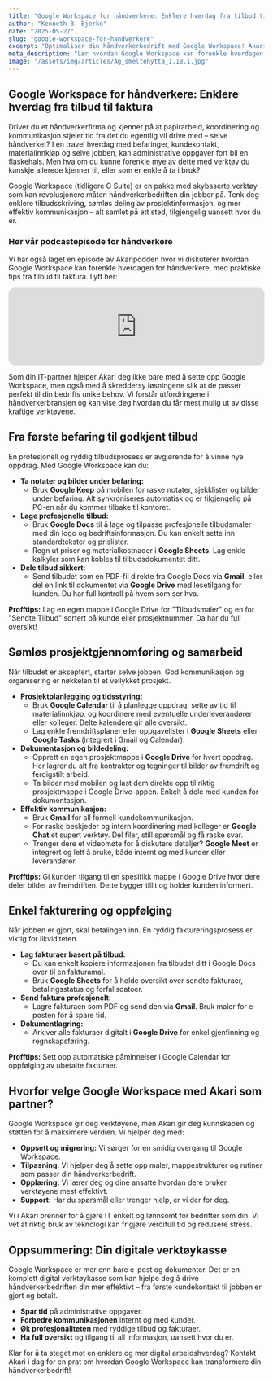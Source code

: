 ```yaml
---
title: "Google Workspace for håndverkere: Enklere hverdag fra tilbud til faktura"
author: "Kenneth B. Bjerke"
date: "2025-05-27"
slug: "google-workspace-for-handverkere"
excerpt: "Optimaliser din håndverkerbedrift med Google Workspace! Akari viser deg hvordan du kan effektivisere alt fra tilbudsskriving og prosjektstyring til fakturering. Få konkrete tips for en enklere og mer produktiv arbeidshverdag."
meta_description: "Lær hvordan Google Workspace kan forenkle hverdagen for håndverkere. Tips for tilbud, prosjekt, faktura & samarbeid. Akari er din Google Workspace-partner i Norge."
image: "/assets/img/articles/Ag_smeltehytta_1.18.1.jpg"
---
```


## Google Workspace for håndverkere: Enklere hverdag fra tilbud til faktura

Driver du et håndverkerfirma og kjenner på at papirarbeid, koordinering og kommunikasjon stjeler tid fra det du egentlig vil drive med – selve håndverket? I en travel hverdag med befaringer, kundekontakt, materialinnkjøp og selve jobben, kan administrative oppgaver fort bli en flaskehals. Men hva om du kunne forenkle mye av dette med verktøy du kanskje allerede kjenner til, eller som er enkle å ta i bruk?

Google Workspace (tidligere G Suite) er en pakke med skybaserte verktøy som kan revolusjonere måten håndverkerbedriften din jobber på. Tenk deg enklere tilbudsskriving, sømløs deling av prosjektinformasjon, og mer effektiv kommunikasjon – alt samlet på ett sted, tilgjengelig uansett hvor du er.

### Hør vår podcastepisode for håndverkere

Vi har også laget en episode av Akaripodden hvor vi diskuterer hvordan Google Workspace kan forenkle hverdagen for håndverkere, med praktiske tips fra tilbud til faktura. Lytt her:

<div class="spotify-embed-container">
    <iframe style="border-radius:12px" src="https://open.spotify.com/embed/episode/2TkbXrOibaL9aR6Y2FiIxp?utm_source=generator" width="100%" height="152" frameBorder="0" allowfullscreen="" allow="autoplay; clipboard-write; encrypted-media; fullscreen; picture-in-picture" loading="lazy"></iframe>
</div>

Som din IT-partner hjelper Akari deg ikke bare med å sette opp Google Workspace, men også med å skreddersy løsningene slik at de passer perfekt til din bedrifts unike behov. Vi forstår utfordringene i håndverkerbransjen og kan vise deg hvordan du får mest mulig ut av disse kraftige verktøyene.

## Fra første befaring til godkjent tilbud

En profesjonell og ryddig tilbudsprosess er avgjørende for å vinne nye oppdrag. Med Google Workspace kan du:

* **Ta notater og bilder under befaring:**
    * Bruk **Google Keep** på mobilen for raske notater, sjekklister og bilder under befaring. Alt synkroniseres automatisk og er tilgjengelig på PC-en når du kommer tilbake til kontoret.
* **Lage profesjonelle tilbud:**
    * Bruk **Google Docs** til å lage og tilpasse profesjonelle tilbudsmaler med din logo og bedriftsinformasjon. Du kan enkelt sette inn standardtekster og prislister.
    * Regn ut priser og materialkostnader i **Google Sheets**. Lag enkle kalkyler som kan kobles til tilbudsdokumentet ditt.
* **Dele tilbud sikkert:**
    * Send tilbudet som en PDF-fil direkte fra Google Docs via **Gmail**, eller del en link til dokumentet via **Google Drive** med lesetilgang for kunden. Du har full kontroll på hvem som ser hva.

**Profftips:** Lag en egen mappe i Google Drive for "Tilbudsmaler" og en for "Sendte Tilbud" sortert på kunde eller prosjektnummer. Da har du full oversikt!

## Sømløs prosjektgjennomføring og samarbeid

Når tilbudet er akseptert, starter selve jobben. God kommunikasjon og organisering er nøkkelen til et vellykket prosjekt.

* **Prosjektplanlegging og tidsstyring:**
    * Bruk **Google Calendar** til å planlegge oppdrag, sette av tid til materialinnkjøp, og koordinere med eventuelle underleverandører eller kolleger. Delte kalendere gir alle oversikt.
    * Lag enkle fremdriftsplaner eller oppgavelister i **Google Sheets** eller **Google Tasks** (integrert i Gmail og Calendar).
* **Dokumentasjon og bildedeling:**
    * Opprett en egen prosjektmappe i **Google Drive** for hvert oppdrag. Her lagrer du alt fra kontrakter og tegninger til bilder av fremdrift og ferdigstilt arbeid.
    * Ta bilder med mobilen og last dem direkte opp til riktig prosjektmappe i Google Drive-appen. Enkelt å dele med kunden for dokumentasjon.
* **Effektiv kommunikasjon:**
    * Bruk **Gmail** for all formell kundekommunikasjon.
    * For raske beskjeder og intern koordinering med kolleger er **Google Chat** et supert verktøy. Del filer, still spørsmål og få raske svar.
    * Trenger dere et videomøte for å diskutere detaljer? **Google Meet** er integrert og lett å bruke, både internt og med kunder eller leverandører.

**Profftips:** Gi kunden tilgang til en spesifikk mappe i Google Drive hvor dere deler bilder av fremdriften. Dette bygger tillit og holder kunden informert.

## Enkel fakturering og oppfølging

Når jobben er gjort, skal betalingen inn. En ryddig faktureringsprosess er viktig for likviditeten.

* **Lag fakturaer basert på tilbud:**
    * Du kan enkelt kopiere informasjonen fra tilbudet ditt i Google Docs over til en fakturamal.
    * Bruk **Google Sheets** for å holde oversikt over sendte fakturaer, betalingsstatus og forfallsdatoer.
* **Send faktura profesjonelt:**
    * Lagre fakturaen som PDF og send den via **Gmail**. Bruk maler for e-posten for å spare tid.
* **Dokumentlagring:**
    * Arkiver alle fakturaer digitalt i **Google Drive** for enkel gjenfinning og regnskapsføring.

**Profftips:** Sett opp automatiske påminnelser i Google Calendar for oppfølging av ubetalte fakturaer.

## Hvorfor velge Google Workspace med Akari som partner?

Google Workspace gir deg verktøyene, men Akari gir deg kunnskapen og støtten for å maksimere verdien. Vi hjelper deg med:

* **Oppsett og migrering:** Vi sørger for en smidig overgang til Google Workspace.
* **Tilpasning:** Vi hjelper deg å sette opp maler, mappestrukturer og rutiner som passer din håndverkerbedrift.
* **Opplæring:** Vi lærer deg og dine ansatte hvordan dere bruker verktøyene mest effektivt.
* **Support:** Har du spørsmål eller trenger hjelp, er vi der for deg.

Vi i Akari brenner for å gjøre IT enkelt og lønnsomt for bedrifter som din. Vi vet at riktig bruk av teknologi kan frigjøre verdifull tid og redusere stress.

## Oppsummering: Din digitale verktøykasse

Google Workspace er mer enn bare e-post og dokumenter. Det er en komplett digital verktøykasse som kan hjelpe deg å drive håndverkerbedriften din mer effektivt – fra første kundekontakt til jobben er gjort og betalt.

* **Spar tid** på administrative oppgaver.
* **Forbedre kommunikasjonen** internt og med kunder.
* **Øk profesjonaliteten** med ryddige tilbud og fakturaer.
* **Ha full oversikt** og tilgang til all informasjon, uansett hvor du er.

Klar for å ta steget mot en enklere og mer digital arbeidshverdag? Kontakt Akari i dag for en prat om hvordan Google Workspace kan transformere din håndverkerbedrift!



